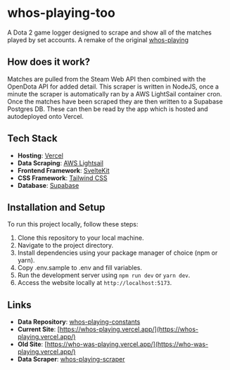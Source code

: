 # whos-playing-too

A Dota 2 game logger designed to scrape and show all of the matches played by set accounts. A remake of the original [whos-playing](https://who-was-playing.vercel.app/)

## How does it work?
Matches are pulled from the Steam Web API then combined with the OpenDota API for added detail. This scraper is written in NodeJS, once a minute the scraper is automatically ran by a AWS LightSail container cron. Once the matches have been scraped they are then written to a Supabase Postgres DB. These can then be read by the app which is hosted and autodeployed onto Vercel.

## Tech Stack

- **Hosting**: [Vercel](https://vercel.com/)
- **Data Scraping**: [AWS Lightsail](https://aws.amazon.com/lightsail/)
- **Frontend Framework**: [SvelteKit](https://kit.svelte.dev/)
- **CSS Framework**: [Tailwind CSS](https://tailwindcss.com/)
- **Database**: [Supabase](https://supabase.io/)

## Installation and Setup

To run this project locally, follow these steps:

1. Clone this repository to your local machine.
2. Navigate to the project directory.
3. Install dependencies using your package manager of choice (npm or yarn).
4. Copy .env.sample to .env and fill variables.
5. Run the development server using `npm run dev` or `yarn dev`.
6. Access the website locally at `http://localhost:5173`.

## Links

- **Data Repository**: [whos-playing-constants](https://github.com/connorcam302/whos-playing-constants)
- **Current Site**: [https://whos-playing.vercel.app/](https://whos-playing.vercel.app/)
- **Old Site**: [https://who-was-playing.vercel.app/](https://who-was-playing.vercel.app/)
- **Data Scraper**: [whos-playing-scraper](https://github.com/connorcam302/whos-playing-scraper/)
